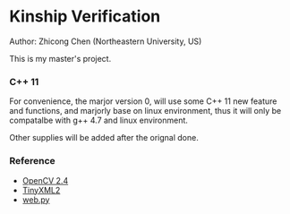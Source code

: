 Kinship Verification
====================

Author: Zhicong Chen (Northeastern University, US)

This is my master's project.

### C++ 11
For convenience, the marjor version 0, will use some C++ 11 new feature and functions, and marjorly base on linux environment, thus it will only be compatalbe with g++ 4.7 and linux environment.

Other supplies will be added after the orignal done.

### Reference
+    [OpenCV 2.4](http://opencv.org/)
+    [TinyXML2](http://www.grinninglizard.com/tinyxml2/)
+    [web.py](http://webpy.org/)


